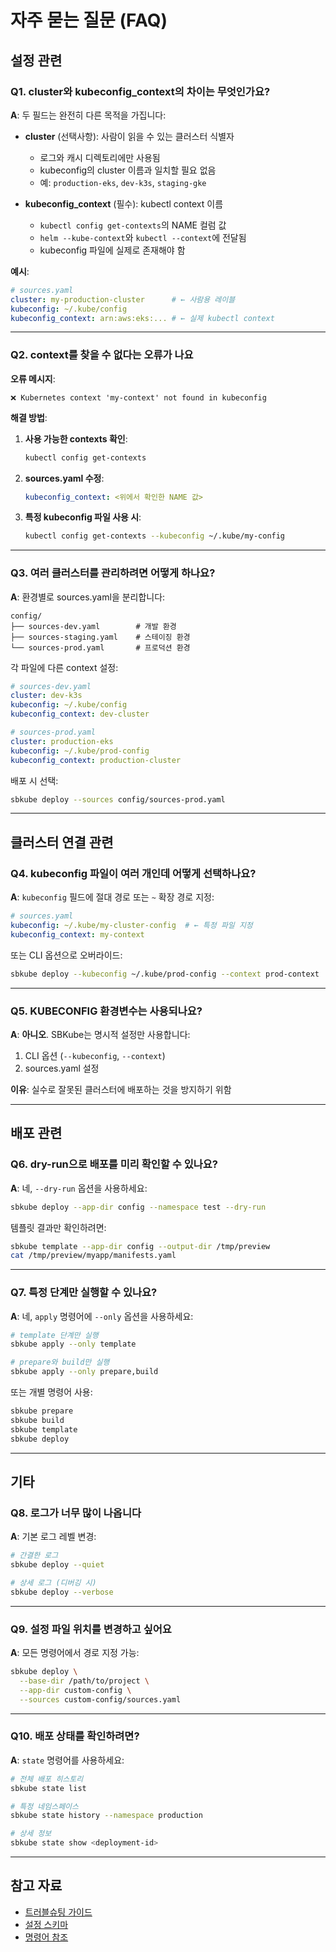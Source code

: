 # 자주 묻는 질문 (FAQ)

## 설정 관련

### Q1. cluster와 kubeconfig_context의 차이는 무엇인가요?

**A**: 두 필드는 완전히 다른 목적을 가집니다:

- **cluster** (선택사항): 사람이 읽을 수 있는 클러스터 식별자
  - 로그와 캐시 디렉토리에만 사용됨
  - kubeconfig의 cluster 이름과 일치할 필요 없음
  - 예: `production-eks`, `dev-k3s`, `staging-gke`

- **kubeconfig_context** (필수): kubectl context 이름
  - `kubectl config get-contexts`의 NAME 컬럼 값
  - `helm --kube-context`와 `kubectl --context`에 전달됨
  - kubeconfig 파일에 실제로 존재해야 함

**예시**:
```yaml
# sources.yaml
cluster: my-production-cluster      # ← 사람용 레이블
kubeconfig: ~/.kube/config
kubeconfig_context: arn:aws:eks:... # ← 실제 kubectl context
```

---

### Q2. context를 찾을 수 없다는 오류가 나요

**오류 메시지**:
```
❌ Kubernetes context 'my-context' not found in kubeconfig
```

**해결 방법**:

1. **사용 가능한 contexts 확인**:
   ```bash
   kubectl config get-contexts
   ```

2. **sources.yaml 수정**:
   ```yaml
   kubeconfig_context: <위에서 확인한 NAME 값>
   ```

3. **특정 kubeconfig 파일 사용 시**:
   ```bash
   kubectl config get-contexts --kubeconfig ~/.kube/my-config
   ```

---

### Q3. 여러 클러스터를 관리하려면 어떻게 하나요?

**A**: 환경별로 sources.yaml을 분리합니다:

```
config/
├── sources-dev.yaml        # 개발 환경
├── sources-staging.yaml    # 스테이징 환경
└── sources-prod.yaml       # 프로덕션 환경
```

각 파일에 다른 context 설정:

```yaml
# sources-dev.yaml
cluster: dev-k3s
kubeconfig: ~/.kube/config
kubeconfig_context: dev-cluster

# sources-prod.yaml
cluster: production-eks
kubeconfig: ~/.kube/prod-config
kubeconfig_context: production-cluster
```

배포 시 선택:
```bash
sbkube deploy --sources config/sources-prod.yaml
```

---

## 클러스터 연결 관련

### Q4. kubeconfig 파일이 여러 개인데 어떻게 선택하나요?

**A**: `kubeconfig` 필드에 절대 경로 또는 `~` 확장 경로 지정:

```yaml
# sources.yaml
kubeconfig: ~/.kube/my-cluster-config  # ← 특정 파일 지정
kubeconfig_context: my-context
```

또는 CLI 옵션으로 오버라이드:
```bash
sbkube deploy --kubeconfig ~/.kube/prod-config --context prod-context
```

---

### Q5. KUBECONFIG 환경변수는 사용되나요?

**A**: **아니오**. SBKube는 명시적 설정만 사용합니다:

1. CLI 옵션 (`--kubeconfig`, `--context`)
2. sources.yaml 설정

**이유**: 실수로 잘못된 클러스터에 배포하는 것을 방지하기 위함

---

## 배포 관련

### Q6. dry-run으로 배포를 미리 확인할 수 있나요?

**A**: 네, `--dry-run` 옵션을 사용하세요:

```bash
sbkube deploy --app-dir config --namespace test --dry-run
```

템플릿 결과만 확인하려면:
```bash
sbkube template --app-dir config --output-dir /tmp/preview
cat /tmp/preview/myapp/manifests.yaml
```

---

### Q7. 특정 단계만 실행할 수 있나요?

**A**: 네, `apply` 명령어에 `--only` 옵션을 사용하세요:

```bash
# template 단계만 실행
sbkube apply --only template

# prepare와 build만 실행
sbkube apply --only prepare,build
```

또는 개별 명령어 사용:
```bash
sbkube prepare
sbkube build
sbkube template
sbkube deploy
```

---

## 기타

### Q8. 로그가 너무 많이 나옵니다

**A**: 기본 로그 레벨 변경:

```bash
# 간결한 로그
sbkube deploy --quiet

# 상세 로그 (디버깅 시)
sbkube deploy --verbose
```

---

### Q9. 설정 파일 위치를 변경하고 싶어요

**A**: 모든 명령어에서 경로 지정 가능:

```bash
sbkube deploy \
  --base-dir /path/to/project \
  --app-dir custom-config \
  --sources custom-config/sources.yaml
```

---

### Q10. 배포 상태를 확인하려면?

**A**: `state` 명령어를 사용하세요:

```bash
# 전체 배포 히스토리
sbkube state list

# 특정 네임스페이스
sbkube state history --namespace production

# 상세 정보
sbkube state show <deployment-id>
```

---

## 참고 자료

- [트러블슈팅 가이드](README.md)
- [설정 스키마](../03-configuration/config-schema.md)
- [명령어 참조](../02-features/commands.md)
